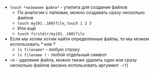 - `touch *название файла*` - утилита для создания файлов
	- По аналогии с папками, можно создавать сразу несколько файлов
	- `touch my{01..100}file`, `touch 1 2 3`
	- Или ещё 
	- `touch firstdir/my{01..100}file`
- Если мы хотим хотим найти определенные файлы, то мы можем использовать * или ? 
     - `ls filename*` - любую строку
     - `ls filename ?` - любой отдельный символ
-  `rm` - удаление файла, можно также удалить один или сразу несколько файлов (можно использовать аргумент `-rf`)